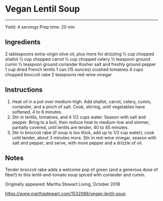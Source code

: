 # Vegan Lentil Soup
---
Yield: 4 servings
Prep time: 20 min

## Ingredients
2 tablespoons extra-virgin olive oil, plus more for drizzling
½ cup chopped shallot
½ cup chopped carrot
½ cup chopped celery
½ teaspoon ground cumin
½ teaspoon ground coriander
Kosher salt and freshly ground pepper
1 cup dried French lentils
1 can (15 ounces) crushed tomatoes
4 cups chopped broccoli rabe
2 teaspoons red-wine vinegar

## Instructions
1. Heat oil in a pot over medium-high. Add shallot, carrot, celery, cumin, coriander, and a pinch of salt. Cook, stirring, until vegetables have softened, 4 to 6 minutes.
2. Stir in lentils, tomatoes, and 4 1/2 cups water. Season with salt and pepper. Bring to a boil, then reduce heat to medium-low and simmer, partially covered, until lentils are tender, 40 to 45 minutes.
3. Stir in broccoli rabe (if soup is too thick, add up to 1/2 cup water); cook until tender, about 3 minutes more. Stir in red-wine vinegar, season with salt and pepper, and serve, with more pepper and a drizzle of oil.

## Notes
Tender broccoli rabe adds a welcome pop of green (and a generous dose of fiber!) to this lentil-and-tomato soup spiced with coriander and cumin.

Originally appeared: Martha Stewart Living, October 2018

https://www.marthastewart.com/1532088/vegan-lentil-soup
